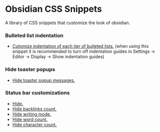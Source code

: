 # Obsidian CSS Snippets

A library of CSS snippets that customize the look of obsidian.

### Bulleted list indentation
- [Cutomize indentation of each tier of bulleted lists.](https://github.com/LiamSwayne/Obsidian-Resources/blob/main/bullet-list-indentation.css) (when using this snippet it is recommended to turn off indentation guides in Settings -> Editor -> Display -> Show indentation guides)

### Hide toaster popups
- [Hide toaster popup messages.](https://github.com/LiamSwayne/Obsidian-Resources/blob/main/hide-git-notice.css)

### Status bar customizations
- [Hide.](https://github.com/LiamSwayne/Obsidian-Resources/blob/main/status-bar-off.css)
- [Hide backlinks count.](https://github.com/LiamSwayne/Obsidian-Resources/blob/main/status-bar-backlinks-off.css)
- [Hide writing mode.](https://github.com/LiamSwayne/Obsidian-CSS-Snippets/blob/main/status-bar-hide-writing-mode.css)
- [Hide word count.](https://github.com/LiamSwayne/Obsidian-Resources/blob/main/status-bar-word-count-of-note-off.css)
- [Hide character count.](https://github.com/LiamSwayne/Obsidian-CSS-Snippets/blob/main/status-bar-character-count-off.css)
